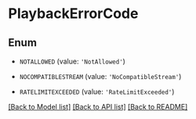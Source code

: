 # PlaybackErrorCode


## Enum

* `NOTALLOWED` (value: `'NotAllowed'`)

* `NOCOMPATIBLESTREAM` (value: `'NoCompatibleStream'`)

* `RATELIMITEXCEEDED` (value: `'RateLimitExceeded'`)

[[Back to Model list]](../README.md#documentation-for-models) [[Back to API list]](../README.md#documentation-for-api-endpoints) [[Back to README]](../README.md)


